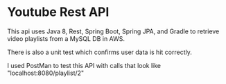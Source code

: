 # Youtube Rest API
This api uses Java 8, Rest, Spring Boot, Spring JPA, and Gradle to retrieve video playlists from a MySQL DB in AWS.

There is also a unit test which confirms user data is hit correctly.

I used PostMan to test this API with calls that look like "localhost:8080/playlist/2"
